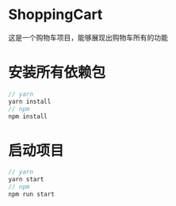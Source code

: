 # ShoppingCart
这是一个购物车项目，能够展现出购物车所有的功能
# 安装所有依赖包
```javascript
// yarn
yarn install
// npm
npm install
```
# 启动项目
```javascript
// yarn 
yarn start
// npm
npm run start
```
